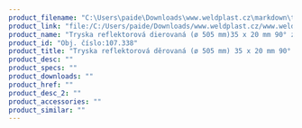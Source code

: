 ```yaml
---
product_filename: "C:\Users\paide\Downloads\www.weldplast.cz\markdown\tryska-reflektorova-derovana-o-505-mm-35-x-20-mm-90-zahnuta.md"
product_link: "file:/C:/Users/paide/Downloads/www.weldplast.cz/www.weldplast.cz/sk/tryska-reflektorova-derovana-o-505-mm-35-x-20-mm-90-zahnuta"
product_name: "Tryska reflektorová dierovaná (ø 505 mm)35 x 20 mm 90° zahnutá"
product_id: "Obj. číslo:107.338"
product_title: "Tryska reflektorová děrovaná (ø 505 mm) 35 x 20 mm 90° zahnutá | Weldplast"
product_desc: ""
product_specs: ""
product_downloads: ""
product_href: ""
product_desc_2: ""
product_accessories: ""
product_similar: ""
---
```

